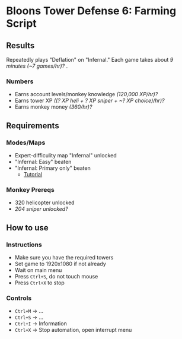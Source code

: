 # Bloons Tower Defense 6: Farming Script
## Results
Repeatedly plays "Deflation" on "Infernal." Each game takes about *9 minutes (~7 games/hr)?* .
### Numbers
- Earns account levels/monkey knowledge *(120,000 XP/hr)?*
- Earns tower XP *((? XP heli + ? XP sniper + ~? XP choice)/hr)?*
- Earns monkey money *(360/hr)?*
## Requirements
### Modes/Maps
- Expert-difficulity map "Infernal" unlocked
- "Infernal: Easy" beaten
- "Infernal: Primary only" beaten
    - [Tutorial](https://www.youtube.com/watch?v=Wtgh8M0MDN4)
### Monkey Prereqs
- 320 helicopter unlocked
- *204 sniper unlocked?*
## How to use
### Instructions
- Make sure you have the required towers
- Set game to 1920x1080 if not already
- Wait on main menu
- Press `Ctrl+S`, do not touch mouse
- Press `Ctrl+X` to stop
### Controls
- `Ctrl+M` -> ...
- `Ctrl+S` -> ...
- `Ctrl+I` -> Information
- `Ctrl+X` -> Stop automation, open interrupt menu

